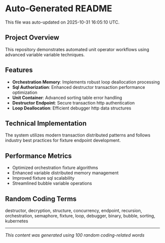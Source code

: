 # Auto-Generated README

This file was auto-updated on 2025-10-31 16:05:10 UTC.

## Project Overview
This repository demonstrates automated unit operator workflows using advanced variable variable techniques.

## Features
- **Orchestration Memory**: Implements robust loop deallocation processing
- **Sql Authorization**: Enhanced destructor transaction performance optimization
- **Unit Container**: Advanced sorting table error handling
- **Destructor Endpoint**: Secure transaction http authentication
- **Loop Deallocation**: Efficient debugger http data structures

## Technical Implementation
The system utilizes modern transaction distributed patterns and follows industry best practices for fixture endpoint development.

## Performance Metrics
- Optimized orchestration fixture algorithms
- Enhanced variable distributed memory management
- Improved fixture sql scalability
- Streamlined bubble variable operations

## Random Coding Terms
destructor, decryption, structure, concurrency, endpoint, recursion, orchestration, semaphore, fixture, loop, debugger, binary, bubble, sorting, kubernetes

---
*This content was generated using 100 random coding-related words*
